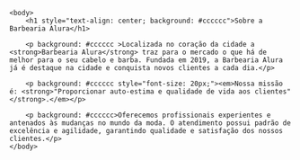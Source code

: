 
<DOCTYPE html>
<html lang="pt-br">
    <head>
        <meta charset="UTF-8">
        <title>Barbearia Alura</title>
         <link rel="stylesheet" href="style.css">
         <style>
             p {
                 text-align: center
             }
         </style>
    </head>

    <body>
        <h1 style="text-align: center; background: #cccccc">Sobre a Barbearia Alura</h1>

        <p background: #cccccc >Localizada no coração da cidade a <strong>Barbearia Alura</strong> traz para o mercado o que há de melhor para o seu cabelo e barba. Fundada em 2019, a Barbearia Alura já é destaque na cidade e conquista novos clientes a cada dia.</p>

        <p background: #cccccc style="font-size: 20px;"><em>Nossa missão é: <strong>"Proporcionar auto-estima e qualidade de vida aos clientes"</strong>.</em></p>

        <p background: #cccccc>Oferecemos profissionais experientes e antenados às mudanças no mundo da moda. O atendimento possui padrão de excelência e agilidade, garantindo qualidade e satisfação dos nossos clientes.</p>
    </body>
</html> 
